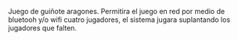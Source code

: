 Juego de guiñote aragones.
Permitira el juego en red por medio de bluetooh y/o wifi
cuatro jugadores, el sistema jugara suplantando los jugadores que falten.
